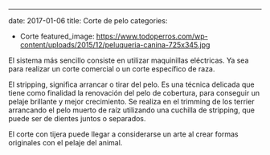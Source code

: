 ---
date: 2017-01-06
title: Corte de pelo
categories:
  - Corte
featured_image: https://www.todoperros.com/wp-content/uploads/2015/12/peluqueria-canina-725x345.jpg

El sistema más sencillo consiste en utilizar maquinillas eléctricas. Ya sea para realizar un corte comercial o un corte específico de raza.

El stripping, significa arrancar o tirar del pelo. Es una técnica delicada que tiene como finalidad la renovación del pelo de cobertura, para conseguir un pelaje brillante y mejor crecimiento. Se realiza en el trimming de los terrier arrancando el pelo muerto de raíz utilizando una cuchilla de stripping, que puede ser de dientes juntos o separados.

El corte con tijera puede llegar a considerarse un arte al crear formas originales con el pelaje del animal.
